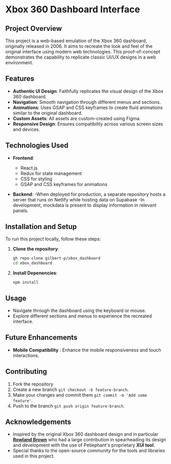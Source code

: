 # Xbox 360 Dashboard Interface 

## Project Overview

This project is a web-based emulation of the Xbox 360 dashboard, originally released in 2006. It aims to recreate the look and feel of the original interface using modern web technologies. This proof-of-concept demonstrates the capability to replicate classic UI/UX designs in a web environment.

## Features

- **Authentic UI Design**: Faithfully replicates the visual design of the Xbox 360 dashboard.
- **Navigation**: Smooth navigation through different menus and sections.
- **Animations**: Uses GSAP and CSS keyframes to create fluid animations similar to the original dashboard.
- **Custom Assets**: All assets are custom-created using Figma.
- **Responsive Design**: Ensures compatibility across various screen sizes and devices.

## Technologies Used

- **Frontend**:
  - React.js
  - Redux for state management
  - CSS for styling
  - GSAP and CSS keyframes for animations

- **Backend**:
  -When deployed for production, a separate repository hosts a server that runs on Netlify while hosting data on     Supabase
  -In development, mockdata is present to display information in relevant panels.

## Installation and Setup

To run this project locally, follow these steps:

1. **Clone the repository**:
   ```bash
   gh repo clone gilbert-p/xbox_dashboard
   cd xbox_dashboard
    ```
   
2. **Install Depenencies**:
    ```
    npm install
    ```

## Usage
 - Navigate through the dashboard using the keyboard or mouse.
 - Explore different sections and menus to experience the recreated interface.
## Future Enhancements
 - **Mobile Compatibility** : Enhance the mobile responsiveness and touch interactions.

## Contributing
 1. Fork the repository
 2. Create a new branch ```git checkout -b feature-branch```.
 3. Make your changes and commit them ```git commit -m 'Add some feature'```.
 4. Push to the branch ```git push origin feature-branch```.

## Acknowledgements
 - Inspired by the original Xbox 360 dashboard design and in particular **[Rowland Brown](https://rowlandbrown.com/)** who had a large contribution    in spearheading its design and development with the use of Petiephant's proprietary **XUI tool**.
 - Special thanks to the open-source community for the tools and libraries used in this project.
